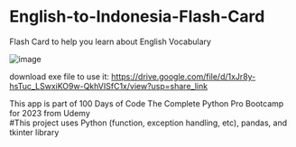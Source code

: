 # English-to-Indonesia-Flash-Card
Flash Card to help you learn about English Vocabulary

![image](https://github.com/ikhsanmasu/English-to-Indonesia-Flash-Card/assets/76894210/b7a03309-f617-4727-be1f-8644d485d1bf)

download exe file to use it: https://drive.google.com/file/d/1xJr8y-hsTuc_LSwxiKO9w-QkhVISfC1x/view?usp=share_link <br>

This app is part of 100 Days of Code The Complete Python Pro Bootcamp for 2023 from Udemy <br>
#This project uses Python (function, exception handling, etc), pandas, and tkinter library <br>

